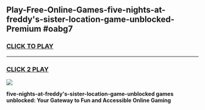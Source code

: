 
## Play-Free-Online-Games-five-nights-at-freddy's-sister-location-game-unblocked-Premium #oabg7
<h3>
<a href="https://premium.freeplayer.one?title=five-nights-at-freddy's-sister-location-game-unblocked&ref=8M">CLICK TO PLAY</a></h3>
<hr>

<h3>
<a href="https://premium.freeplayer.one?title=five-nights-at-freddy's-sister-location-game-unblocked&ref=8M">CLICK 2 PLAY</a>
  
</h3>

<a href="https://premium.freeplayer.one?title=five-nights-at-freddy's-sister-location-game-unblocked&ref=8M"><img src="https://clearcache.store/games.png"></a>


**five-nights-at-freddy's-sister-location-game-unblocked games unblocked: Your Gateway to Fun and Accessible Online Gaming**
